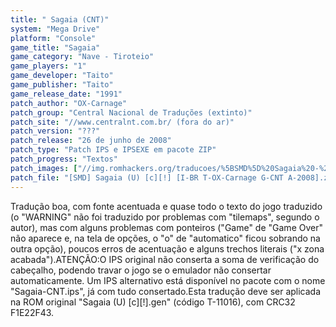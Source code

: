 ```yaml
---
title: " Sagaia (CNT)"
system: "Mega Drive"
platform: "Console"
game_title: "Sagaia"
game_category: "Nave - Tiroteio"
game_players: "1"
game_developer: "Taito"
game_publisher: "Taito"
game_release_date: "1991"
patch_author: "OX-Carnage"
patch_group: "Central Nacional de Traduções (extinto)"
patch_site: "//www.centralnt.com.br/ (fora do ar)"
patch_version: "???"
patch_release: "26 de junho de 2008"
patch_type: "Patch IPS e IPSEXE em pacote ZIP"
patch_progress: "Textos"
patch_images: ["//img.romhackers.org/traducoes/%5BSMD%5D%20Sagaia%20-%20CNT%20-%201.png","//img.romhackers.org/traducoes/%5BSMD%5D%20Sagaia%20-%20CNT%20-%202.png","//img.romhackers.org/traducoes/%5BSMD%5D%20Sagaia%20-%20CNT%20-%203.png"]
patch_file: "[SMD] Sagaia (U) [c][!] [I-BR T-OX-Carnage G-CNT A-2008].zip"
---
```

Tradução boa, com fonte acentuada e quase todo o texto do jogo traduzido (o "WARNING" não foi traduzido por problemas com "tilemaps", segundo o autor), mas com alguns problemas com ponteiros ("Game" de "Game Over" não aparece e, na tela de opções, o "o" de "automatico" ficou sobrando na outra opção), poucos erros de acentuação e alguns trechos literais ("x zona acabada").ATENÇÃO:O IPS original não conserta a soma de verificação do cabeçalho, podendo travar o jogo se o emulador não consertar automaticamente. Um IPS alternativo está disponível no pacote com o nome "Sagaia-CNT.ips", já com tudo consertado.Esta tradução deve ser aplicada na ROM original "Sagaia (U) [c][!].gen" (código T-11016), com CRC32 F1E22F43.